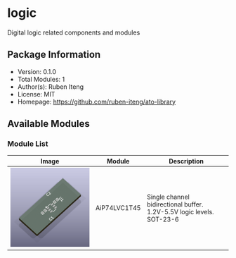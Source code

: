 # logic

Digital logic related components and modules

## Package Information

- Version: 0.1.0
- Total Modules: 1
- Author(s): Ruben Iteng
- License: MIT
- Homepage: https://github.com/ruben-iteng/ato-library

## Available Modules

### Module List

| Image | Module | Description |
|-------|--------|-------------|
|<img src="assets/AiP74LVC1T45.png" alt="AiP74LVC1T45" width="250"/>| AiP74LVC1T45 | Single channel bidirectional buffer.<br>    1.2V-5.5V logic levels.<br>    SOT-23-6 |
